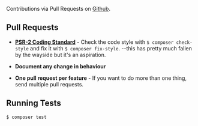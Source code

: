 Contributions via Pull Requests on [Github](https://github.com/MymmiJ/shapes).


## Pull Requests

- **[PSR-2 Coding Standard](https://github.com/php-fig/fig-standards/blob/master/accepted/PSR-2-coding-style-guide.md)** - Check the code style with ``$ composer check-style`` and fix it with ``$ composer fix-style``. --this has pretty much fallen by the wayside but it's an aspiration.

- **Document any change in behaviour**

- **One pull request per feature** - If you want to do more than one thing, send multiple pull requests.



## Running Tests

``` bash
$ composer test
```

